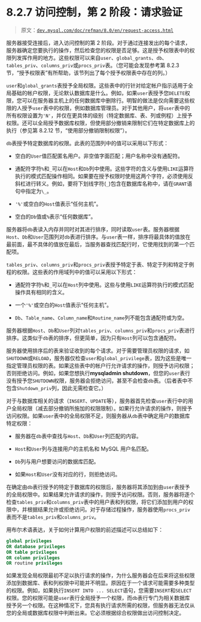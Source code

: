 # 8.2.7 访问控制，第 2 阶段：请求验证

> 原文：[`dev.mysql.com/doc/refman/8.0/en/request-access.html`](https://dev.mysql.com/doc/refman/8.0/en/request-access.html)

服务器接受连接后，进入访问控制的第 2 阶段。对于通过连接发出的每个请求，服务器确定您要执行的操作，然后检查您的权限是否足够。这是授予权限表中的权限列发挥作用的地方。这些权限可以来自`user`、`global_grants`、`db`、`tables_priv`、`columns_priv`或`procs_priv`表。（您可能会发现参考第 8.2.3 节，“授予权限表”有所帮助，该节列出了每个授予权限表中存在的列。）

`user`和`global_grants`表授予全局权限。这些表中的行针对给定帐户指示适用于全局基础的帐户权限，无论默认数据库是什么。例如，如果`user`表授予您`DELETE`权限，您可以在服务器主机上的任何数据库中删除行。明智的做法是仅向需要这些权限的人授予`user`表中的权限，例如数据库管理员。对于其他用户，将`user`表中的所有权限设置为`'N'`，并仅在更具体的级别（特定数据库、表、列或例程）上授予权限。还可以全局授予数据库权限，但使用部分撤销来限制它们在特定数据库上的执行（参见第 8.2.12 节，“使用部分撤销限制权限”）。

`db`表授予特定数据库的权限。此表的范围列中的值可以采用以下形式：

+   空白的`User`值匹配匿名用户。非空值字面匹配；用户名称中没有通配符。

+   通配符字符`%`和`_`可以在`Host`和`Db`列中使用。这些字符的含义与使用`LIKE`运算符执行的模式匹配操作相同。如果要在授予权限时使用这两个字符，必须使用反斜杠进行转义。例如，要将下划线字符(`_`)包含在数据库名称中，请在`GRANT`语句中指定为`\_`。

+   `'%'`或空白的`Host`值表示“任何主机”。

+   空白的`Db`值或`%`表示“任何数据库”。

服务器将`db`表读入内存并同时对其进行排序，同时读取`user`表。服务器根据`Host`、`Db`和`User`范围列对`db`表进行排序。与`user`表一样，排序将最具体的值放在最前面，最不具体的值放在最后，当服务器查找匹配行时，它使用找到的第一个匹配项。

`tables_priv`、`columns_priv`和`procs_priv`表授予特定于表、特定于列和特定于例程的权限。这些表的作用域列中的值可以采用以下形式：

+   通配符字符`%`和`_`可以在`Host`列中使用。这些与使用`LIKE`运算符执行的模式匹配操作具有相同的含义。

+   一个`'%'`或空白的`Host`值表示“任何主机”。

+   `Db`、`Table_name`、`Column_name`和`Routine_name`列不能包含通配符或为空。

服务器根据`Host`、`Db`和`User`列对`tables_priv`、`columns_priv`和`procs_priv`表进行排序。这类似于`db`表的排序，但更简单，因为只有`Host`列可以包含通配符。

服务器使用排序后的表来验证收到的每个请求。对于需要管理员权限的请求，如`SHUTDOWN`或`RELOAD`，服务器仅检查`user`和`global_privilege`表，因为这些是唯一指定管理员权限的表。如果这些表中的帐户行允许请求的操作，则授予访问权限；否则拒绝访问。例如，如果您想执行**mysqladmin shutdown**，但您的`user`表行没有授予您`SHUTDOWN`权限，服务器会拒绝访问，甚至不会检查`db`表。（后者表中不包含`Shutdown_priv`列，因此无需检查它。）

对于与数据库相关的请求（`INSERT`、`UPDATE`等），服务器首先检查`user`表行中的用户全局权限（减去部分撤销所施加的权限限制）。如果行允许请求的操作，则授予访问权限。如果`user`表中的全局权限不足，则服务器从`db`表中确定用户的数据库特定权限：

+   服务器在`db`表中查找与`Host`、`Db`和`User`列匹配的内容。

+   `Host`和`User`列与连接用户的主机名和 MySQL 用户名匹配。

+   `Db`列与用户想要访问的数据库匹配。

+   如果`Host`和`User`没有对应的行，则拒绝访问。

在确定由`db`表行授予的特定于数据库的权限后，服务器将其添加到由`user`表授予的全局权限中。如果结果允许请求的操作，则授予访问权限。否则，服务器将逐个检查`tables_priv`和`columns_priv`表中的用户表和列权限，将它们添加到用户的权限中，并根据结果允许或拒绝访问。对于存储过程操作，服务器使用`procs_priv`表而不是`tables_priv`和`columns_priv`。

用布尔术语表达，关于如何计算用户权限的前述描述可以总结如下：

```sql
global privileges
OR database privileges
OR table privileges
OR column privileges
OR routine privileges
```

如果发现全局权限最初不足以执行请求的操作，为什么服务器会在后来将这些权限添加到数据库、表和列权限中可能并不明显。原因在于一个请求可能需要多种类型的权限。例如，如果执行`INSERT INTO ... SELECT`语句，您需要`INSERT`和`SELECT`权限。您的权限可能是`user`表行全局授予一个权限，而`db`表行专门为相关数据库授予另一个权限。在这种情况下，您具有执行请求所需的权限，但服务器无法仅从您的全局或数据库权限中判断出来。它必须根据综合权限做出访问控制决定。
